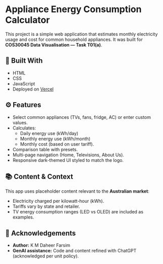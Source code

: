 # Appliance Energy Consumption Calculator

This project is a simple web application that estimates monthly electricity usage and cost for common household appliances. It was built for **COS30045 Data Visualisation — Task T01(a)**.

## 🔧 Built With
- HTML
- CSS
- JavaScript
- Deployed on [Vercel](https://t01a-appliance-energy-site.vercel.app)

## ⚙️ Features
- Select common appliances (TVs, fans, fridge, AC) or enter custom values.
- Calculates:
  - Daily energy use (kWh/day)
  - Monthly energy use (kWh/month)
  - Monthly cost (based on user tariff).
- Comparison table with presets.
- Multi-page navigation (Home, Televisions, About Us).
- Responsive dark-themed UI styled to match the logo.

## 📚 Content & Context
This app uses placeholder content relevant to the **Australian market**:
- Electricity charged per kilowatt-hour (kWh).
- Tariffs vary by state and retailer.
- TV energy consumption ranges (LED vs OLED) are included as examples.

## 📄 Acknowledgements
- **Author:** K M Daheer Farsim  
- **GenAI assistance:** Code and content refined with ChatGPT (acknowledged per unit policy).
